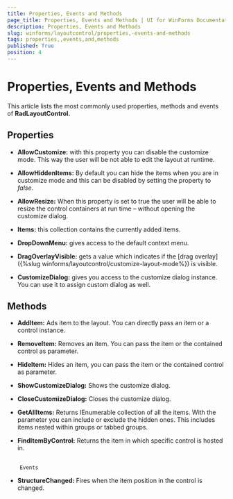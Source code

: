```yaml
---
title: Properties, Events and Methods
page_title: Properties, Events and Methods | UI for WinForms Documentation
description: Properties, Events and Methods
slug: winforms/layoutcontrol/properties,-events-and-methods
tags: properties,,events,and,methods
published: True
position: 4
---
```


# Properties, Events and Methods



This article lists the most commonly used properties, methods and events of __RadLayoutControl.__

## Properties

* __AllowCustomize:__ with this property you can disable the customize mode. This way the user will be not able to edit the layout at runtime.
            

* __AllowHiddenItems:__ By default you can hide the items when you are in customize mode and this can be disabled by setting the property to
              *false*.
            

* __AllowResize:__ When this property is set to true the user will be able to resize the control containers at run time – without opening the customize dialog.
            

* __Items:__ this collection contains the currently added items.
            

* __DropDownMenu:__ gives access to the default context menu.
            

* __DragOverlayVisible:__ gets a value which indicates if the [drag overlay]({%slug winforms/layoutcontrol/customize-layout-mode%}) is visible.
            

* __CustomizeDialog:__ gives you access to the customize dialog instance. You can use it to assign custom dialog as well.
            

## Methods

* __AddItem:__ Ads item to the layout. You can directly pass an item or a control instance.
            

* __RemoveItem:__ Removes an item. You can pass the item or the contained control as parameter.
            

* __HideItem:__ Hides an item, you can pass the item or the contained control as parameter.
            

* __ShowCustomizeDialog:__ Shows the customize dialog.
            

* __CloseCustomizeDialog:__ Closes the customize dialog.
            

* __GetAllItems:__ Returns IEnumerable collection of all the items. With the parameter you can include or exclude the hidden ones. 
              This includes items nested within groups or tabbed groups.
            

* __FindItemByControl:__ Returns the item in which specific control is hosted in.
            

## 
        Events
      

* __StructureChanged:__ Fires when the item position in the control is changed.
            
